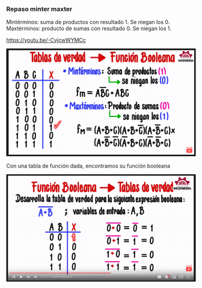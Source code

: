 ### Repaso minter maxter

Mintérminos: suma de productos con resultado 1. Se niegan los 0.
Maxtérminos: producto de sumas con resultado 0. Se niegan los 1.

https://youtu.be/-CvjcwWYMCc

![](114-assets/ppt-16-logic.png)

Con una tabla de función dada, encontramos su función booleana

![](114-assets/ppt-17-logic.png)

